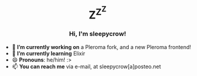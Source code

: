 <h1 align="center">Z<sup>Z<sup>Z</sup></sup></h1>
<h3 align="center">Hi, I'm sleepycrow!</h2>

* 🔭 **I’m currently working on** a Pleroma fork, and a new Pleroma frontend!
* 🌱 **I’m currently learning** Elixir
* 😄 **Pronouns**: he/him! :>
* 📫 **You can reach me** via e-mail, at sleepycrow\[a\]posteo.net

<!--
**sleepycrow/sleepycrow** is a ✨ _special_ ✨ repository because its `README.md` (this file) appears on your GitHub profile.

Here are some ideas to get you started:

- 🔭 I’m currently working on ...
- 🌱 I’m currently learning ...
- 👯 I’m looking to collaborate on ...
- 🤔 I’m looking for help with ...
- 💬 Ask me about ...
- 📫 How to reach me: ...
- 😄 Pronouns: ...
- ⚡ Fun fact: ...
-->
